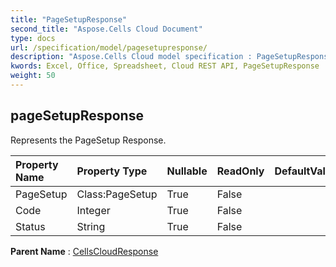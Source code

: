 ```yaml
---
title: "PageSetupResponse"
second_title: "Aspose.Cells Cloud Document"
type: docs
url: /specification/model/pagesetupresponse/
description: "Aspose.Cells Cloud model specification : PageSetupResponse. Effortlessly handle Excel and other spreadsheet documents with features like opening, generating, editing, splitting, merging, comparing, and converting."
kwords: Excel, Office, Spreadsheet, Cloud REST API, PageSetupResponse
weight: 50
---
```


## **pageSetupResponse**

Represents the PageSetup Response. 

| Property Name | Property Type | Nullable |  ReadOnly | DefaultValue | Description | 
| :- | :- | :- |:- |  :- | :- |
| PageSetup | Class:PageSetup | True |  False |  |  |  
| Code | Integer | True |  False |  |  |  
| Status | String | True |  False |  |  |  

**Parent Name** : [CellsCloudResponse](/specification/model/cellscloudresponse)

